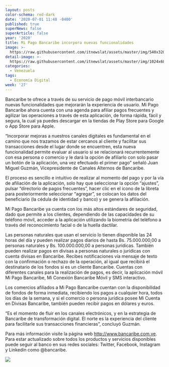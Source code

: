 ```yaml
---
layout: posts
color-schema: red-dark
date: '2020-07-01 11:48 -0400'
published: true
superNews: false
superArticle: false
year: '2020'
title: Mi Pago Bancaribe incorpora nuevas funcionalidades
image: >-
  https://raw.githubusercontent.com/itnewslat/assets/master/img/540x320/Mi-Pago-Bancaribe-p.jpg
detail-image: >-
  https://raw.githubusercontent.com/itnewslat/assets/master/img/1024x680/Mi-Pago-Bancaribe-g.jpg
categories:
  - Venezuela
tags:
  - Economía Digital
week: '27'
---
```

Bancaribe te ofrece a través de su servicio de pago móvil interbancario nuevas funcionalidades que mejorarán la experiencia de usuario. Mi Pago Bancaribe ahora cuenta con una agenda para afiliar pagos frecuentes y agilizar las operaciones a través de esta aplicación, de forma rápida, fácil y segura, la cual ya puedes descargar en la tiendas de Play Store para Google o App Store para Apple.

“Incorporar mejoras a nuestros canales digitales es fundamental en el camino que nos trazamos de estar cercanos al cliente y facilitar sus transacciones desde el lugar donde se encuentren, esta nueva funcionalidad  permite evaluar al usuario si se relacionará recurrentemente con  esa persona o comercio y le dará la opción de afiliarlo con solo pasar un botón de la aplicación, una vez efectuado el primer pago” señaló Juan Miguel Guzmán, Vicepresidente de Canales Alternos de Bancaribe.

El proceso es sencillo e intuitivo de realizar al momento del pago y por la vía de afiliación de la aplicación, solo hay que seleccionar la opción “ajustes”, pulsar “directorio de pagos frecuentes”, hacer clic en el icono de la libreta para  posteriormente seleccionar “agregar”, se colocan los datos del beneficiario (la cédula de identidad y banco) y se genera la afiliación.

Mi Pago Bancaribe ya cuenta con los más altos estándares de seguridad,  dado que permite a los clientes, dependiendo de las capacidades de su teléfono móvil, acceder a la aplicación utilizando la biometría del teléfono a través del reconocimiento facial o de la huella dactilar.

Las personas naturales que usan el servicio  lo tienen disponible las 24 horas del día y pueden realizar pagos diarios de hasta Bs. 75.000.000,00 a personas naturales y Bs. 100.000.000,00 a personas jurídicas. También pueden realizar pagos en divisas a personas naturales o jurídicas con cuenta divisas en Bancaribe. Recibes notificaciones vía mensaje de texto con la confirmación o rechazo de la operación, al igual que recibirá el destinatario de los fondos si es un cliente Bancaribe. Cuentas con diferentes canales para la realización de pagos, es decir, la aplicación móvil Mi Pago Bancaribe, Mi Conexión Bancaribe Móvil y  SMS interactivo.

Los comercios afiliados a Mi Pago Bancaribe cuentan con la disponibilidad de fondos de forma inmediata, recibiendo los pagos a cualquier hora, todos los días de la semana,  y si el comercio o persona jurídica posee Mi Cuenta en Divisas Bancaribe, también pueden recibir pagos en dólares y euros.

“Es el momento de fluir en los canales electrónicos, y en la estrategia de Bancaribe de transformación digital. El norte es la experiencia del cliente para facilitarle sus transacciones financieras”, concluyó Guzmán.

Para más información visite la página web http://www.bancaribe.com.ve. Para estar actualizado sobre todos los productos y servicios disponibles puede seguir al banco en sus redes sociales: Twitter, Facebook, Instagram y Linkedin como @bancaribe.


<img src="https://tracker.metricool.com/c3po.jpg?hash=56f88a41e39ab42c063cc51676587a04"/>
